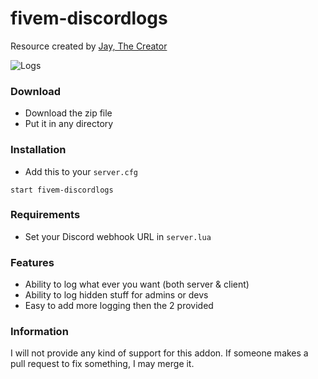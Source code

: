 # fivem-discordlogs
Resource created by [Jay, The Creator](http://github.com/NotJayTheCreator)

![Logs](https://i.imgur.com/xp01YjM.png)
### Download
- Download the zip file
- Put it in any directory

### Installation
- Add this to your `server.cfg`

```
start fivem-discordlogs
```

### Requirements
- Set your Discord webhook URL in `server.lua`

### Features
- Ability to log what ever you want (both server & client)
- Ability to log hidden stuff for admins or devs
- Easy to add more logging then the 2 provided

### Information
I will not provide any kind of support for this addon. If someone makes a pull request to fix something, I may merge it.
